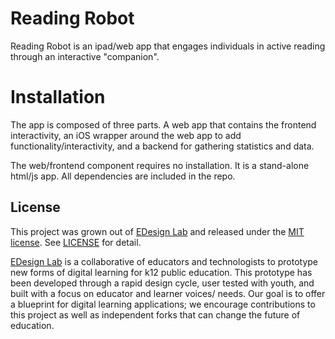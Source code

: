 Reading Robot
=============
Reading Robot is an ipad/web app that engages individuals in active reading through an interactive "companion". 

Installation
=============

The app is composed of three parts. A web app that contains the frontend interactivity, an iOS wrapper around the web app to add functionality/interactivity, and a backend for gathering statistics and data. 

The web/frontend component requires no installation. It is a stand-alone html/js app. All dependencies are included in the repo. 

## License

This project was grown out of [EDesign Lab](http://edesignlabs.org) and released under the [MIT license](http://opensource.org/licenses/MIT). See [LICENSE](https://github.com/EDesignLabs/Underpass/tree/master/LICENSE) for detail.

[EDesign Lab](http://edesignlabs.org) is a collaborative of educators and technologists to prototype new forms of digital learning for k12 public education.  This prototype has been developed through a rapid design cycle, user tested with youth, and built with a focus on educator and learner voices/ needs.  Our goal is to offer a blueprint for digital learning applications; we encourage contributions to this project as well as independent forks that can change the future of education.
